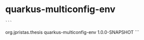 # quarkus-multiconfig-env
    ```
   <dependency>
       <groupId>org.jpristas.thesis</groupId>
       <artifactId>quarkus-multiconfig-env</artifactId>
       <version>1.0.0-SNAPSHOT</version>
   </dependency>
    ```
